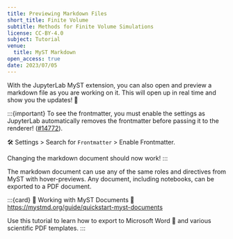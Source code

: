 ```yaml
---
title: Previewing Markdown Files
short_title: Finite Volume
subtitle: Methods for Finite Volume Simulations
license: CC-BY-4.0
subject: Tutorial
venue:
  title: MyST Markdown
open_access: true
date: 2023/07/05
---
```


With the JupyterLab MyST extension, you can also open and preview a markdown file as you are working on it. This will open up in real time and show you the updates! 🎉

:::{important}
To see the frontmatter, you must enable the settings as JupyterLab automatically removes the frontmatter before passing it to the renderer! ([#14772](https://github.com/jupyterlab/jupyterlab/issues/14772)).

🛠 Settings > Search for `Frontmatter` > Enable Frontmatter.

Changing the markdown document should now work!
:::

The markdown document can use any of the same roles and directives from MyST with hover-previews. Any document, including notebooks, can be exported to a PDF document.

:::{card} 📜 Working with MyST Documents
:link: https://mystmd.org/guide/quickstart-myst-documents

Use this tutorial to learn how to export to Microsoft Word 📄 and various scientific PDF templates.
:::
